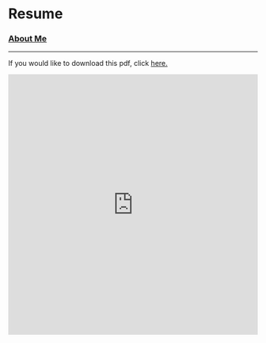 <script src="https://kit.fontawesome.com/aba1d8c3e9.js" crossorigin="anonymous"></script>

<h1>Resume</h1>

<h3><a href = "https://johnaceto.github.io/"><i class="fas fa-chevron-circle-left"></i> About Me</a></h3>

---
<p>If you would like to download this pdf, click <a href ="https://johnaceto.github.io/assets/downloads/ResumeSpring20.pdf" download>here.</a></p>

<embed src="https://johnaceto.github.io/assets/downloads/ResumeSpring20.pdf" type="application/pdf" width="100%" height="525px" />
